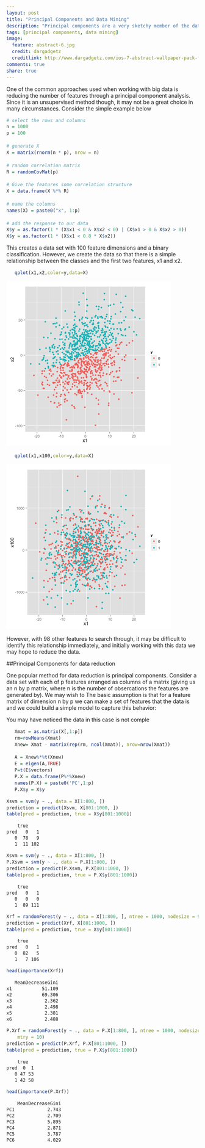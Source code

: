 ```yaml
---
layout: post
title: "Principal Components and Data Mining"
description: "Principal components are a very sketchy member of the data mining tool set."
tags: [principal components, data mining]
image:
  feature: abstract-6.jpg
  credit: dargadgetz
  creditlink: http://www.dargadgetz.com/ios-7-abstract-wallpaper-pack-for-iphone-5-and-ipod-touch-retina/
comments: true
share: true
---
```



One of the common approaches used when working with big data is 
reducing the number of features through a principal component analysis.
Since it is an unsupervised method though, it may not be a great choice in many 
circumstances. Consider the simple example below





```r
# select the rows and columns
n = 1000
p = 100

# generate X
X = matrix(rnorm(n * p), nrow = n)

# random correlation matrix
R = randomCovMat(p)

# Give the features some correlation structure
X = data.frame(X %*% R)

# name the columns
names(X) = paste0("x", 1:p)

# add the response to our data
X$y = as.factor(1 * (X$x1 < 0 & X$x2 < 0) | (X$x1 > 0 & X$x2 > 0))
X$y = as.factor(1 * (X$x1 < 0.8 * X$x2))
```

This creates a data set with 100 feature dimensions and a binary classification.
However, we create the data so that there is a simple relationship between the
classes and the first two features, x1 and x2.

<!-- class: R plot (results in document) -->

```r
   qplot(x1,x2,color=y,data=X)
```

![plot of chunk class](figure/class1.png) 

```r
   qplot(x1,x100,color=y,data=X)
```

![plot of chunk class](figure/class2.png) 


However, with 98 other features to search through, it may be difficult to
identify this relationship immediately, and initially working with this data
we may hope to reduce the data. 

##Principal Components for data reduction

One popular method for data reduction is principal components. 
Consider a data set with each of p features arranged as columns 
of a matrix (giving us an n by p matrix, where n is the number of obsercations the
features are generated by).  We may wish to The basic assumption is 
that for a feature matrix of dimension n by p we can make a set of features 
that the data is and we could build a simple model to capture this behavior:

You may have noticed the data in this case is not comple
<!-- plot: R plot (results in document) -->

```r
   Xmat = as.matrix(X[,1:p])
   rm=rowMeans(Xmat)
   Xnew= Xmat - matrix(rep(rm, ncol(Xmat)), nrow=nrow(Xmat))

   A = Xnew%*%t(Xnew)
   E = eigen(A,TRUE)
   P=t(E$vectors)
   P.X = data.frame(P%*%Xnew)
   names(P.X) = paste0('PC',1:p)
   P.X$y = X$y
```

<!-- http://psych.colorado.edu/wiki/lib/exe/fetch.php?media=labs:learnr:emily_-_principal_components_analysis_in_r:pca_how_to.pdf -->

<!-- svm: R code (No Results in Document) -->

```r
Xsvm = svm(y ~ ., data = X[1:800, ])
prediction = predict(Xsvm, X[801:1000, ])
table(pred = prediction, true = X$y[801:1000])
```

```
    true
pred   0   1
   0  78   9
   1  11 102
```



```r
Xsvm = svm(y ~ ., data = X[1:800, ])
P.Xsvm = svm(y ~ ., data = P.X[1:800, ])
prediction = predict(P.Xsvm, P.X[801:1000, ])
table(pred = prediction, true = P.X$y[801:1000])
```

```
    true
pred   0   1
   0   0   0
   1  89 111
```


<!-- randomForest: R code (No Results in Document) -->

```r
Xrf = randomForest(y ~ ., data = X[1:800, ], ntree = 1000, nodesize = 9, mtry = 10)
prediction = predict(Xrf, X[801:1000, ])
table(pred = prediction, true = X$y[801:1000])
```

```
    true
pred   0   1
   0  82   5
   1   7 106
```

```r
head(importance(Xrf))
```

```
   MeanDecreaseGini
x1           51.109
x2           69.306
x3            2.362
x4            2.498
x5            2.381
x6            2.488
```


<!-- randomForest: R code (No Results in Document) -->

```r
P.Xrf = randomForest(y ~ ., data = P.X[1:800, ], ntree = 1000, nodesize = 9, 
    mtry = 10)
prediction = predict(P.Xrf, P.X[801:1000, ])
table(pred = prediction, true = P.X$y[801:1000])
```

```
    true
pred  0  1
   0 47 53
   1 42 58
```

```r
head(importance(P.Xrf))
```

```
    MeanDecreaseGini
PC1            2.743
PC2            2.709
PC3            5.895
PC4            2.871
PC5            3.787
PC6            4.029
```









